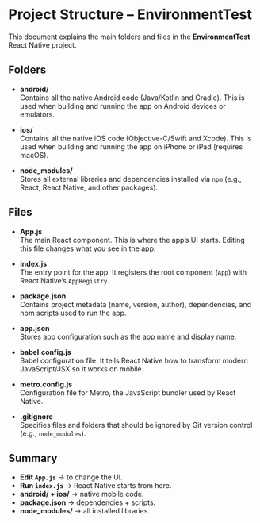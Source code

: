 # Project Structure – EnvironmentTest

This document explains the main folders and files in the **EnvironmentTest** React Native project.


## Folders

- **android/**  
  Contains all the native Android code (Java/Kotlin and Gradle). This is used when building and running the app on Android devices or emulators.

- **ios/**  
  Contains all the native iOS code (Objective-C/Swift and Xcode). This is used when building and running the app on iPhone or iPad (requires macOS).

- **node_modules/**  
  Stores all external libraries and dependencies installed via `npm` (e.g., React, React Native, and other packages).


## Files

- **App.js**  
  The main React component. This is where the app’s UI starts. Editing this file changes what you see in the app.

- **index.js**  
  The entry point for the app. It registers the root component (`App`) with React Native’s `AppRegistry`.

- **package.json**  
  Contains project metadata (name, version, author), dependencies, and npm scripts used to run the app.

- **app.json**  
  Stores app configuration such as the app name and display name.

- **babel.config.js**  
  Babel configuration file. It tells React Native how to transform modern JavaScript/JSX so it works on mobile.

- **metro.config.js**  
  Configuration file for Metro, the JavaScript bundler used by React Native.

- **.gitignore**  
  Specifies files and folders that should be ignored by Git version control (e.g., `node_modules`).


## Summary

- **Edit `App.js`** → to change the UI.  
- **Run `index.js`** → React Native starts from here.  
- **android/ + ios/** → native mobile code.  
- **package.json** → dependencies + scripts.  
- **node_modules/** → all installed libraries.
